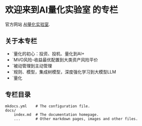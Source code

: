 # 欢迎来到AI量化实验室 的专栏

官方网站 [AI量化实验室](http://www.ailabx.com).

## 关于本专栏

* `量化的初心：投资、投机、量化到AI+
* `MVO风险-收益最优配置到大类资产风险平价
* `被动管理到主动管理
* `规则、模型，集成树模型，深度强化学习到大模型LLM
* `量化

## 专栏目录

    mkdocs.yml    # The configuration file.
    docs/
        index.md  # The documentation homepage.
        ...       # Other markdown pages, images and other files.
